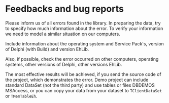 # Feedbacks and bug reports


Please inform us of all errors found in the library. In preparing the data, try to specify how much information about the error. To verify your information we need to model a similar situation on our computers.

Include information about the operating system and Service Pack's, version of Delphi (with Build) and version EhLib.

Also, if possible, check the error occurred on other computers, operating systems, other versions of Delphi, other versions EhLib.

The most effective results will be achieved, if you send the source code of the project, which demonstrates the error. Demo project can include standard DataSet (not the third party) and use tables or files DBDEMOS MSAccess, or you can copy your data from your dataset to `TClientDataSet` or `TMemTableEh`.
